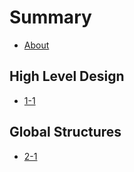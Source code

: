 # Summary

* [About](./README.md)

## High Level Design

* [1-1](./chap01/1-1.md)

## Global Structures

* [2-1](./chap02/2-1.md)



